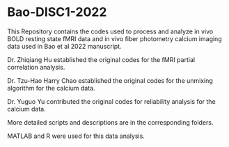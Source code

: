 # Bao-DISC1-2022
This Repository contains the codes used to process and analyze in vivo BOLD resting state fMRI data and in vivo fiber photometry calcium imaging data used in Bao et al 2022 manuscript. 

Dr. Zhiqiang Hu established the original codes for the fMRI partial correlation analysis. 

Dr. Tzu-Hao Harry Chao established the original codes for the unmixing algorithm for the calcium data. 

Dr. Yuguo Yu contributed the original codes for reliability analysis for the calcium data.

More detailed scripts and descriptions are in the corresponding folders. 

MATLAB and R were used for this data analysis.
